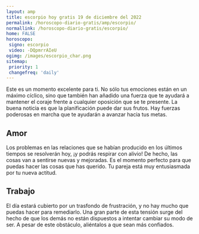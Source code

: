 ```yaml
---
layout: amp
title: escorpio hoy gratis 19 de diciembre del 2022 
permalink: /horoscopo-diario-gratis/amp/escorpio/
normallink: /horoscopo-diario-gratis/escorpio/
home: FALSE
horoscopo:
 signo: escorpio
 video: -DQpmrrAIeU
ogimg: /images/escorpio_char.png
sitemap:
 priority: 1
 changefreq: 'daily'
---
```



Este es un momento excelente para ti. No sólo tus emociones están en un máximo cíclico, sino que también han añadido una fuerza que te ayudará a mantener el coraje frente a cualquier oposición que se te presente. La buena noticia es que la planificación puede dar sus frutos. Hay fuerzas poderosas en marcha que te ayudarán a avanzar hacia tus metas.

## Amor

Los problemas en las relaciones que se habían producido en los últimos tiempos se resolverán hoy, ¡y podrás respirar con alivio! De hecho, las cosas van a sentirse nuevas y mejoradas. Es el momento perfecto para que puedas hacer las cosas que has querido. Tu pareja está muy entusiasmada por tu nueva actitud.

## Trabajo

El día estará cubierto por un trasfondo de frustración, y no hay mucho que puedas hacer para remediarlo. Una gran parte de esta tensión surge del hecho de que los demás no están dispuestos a intentar cambiar su modo de ser. A pesar de este obstáculo, aliéntalos a que sean más confiados.